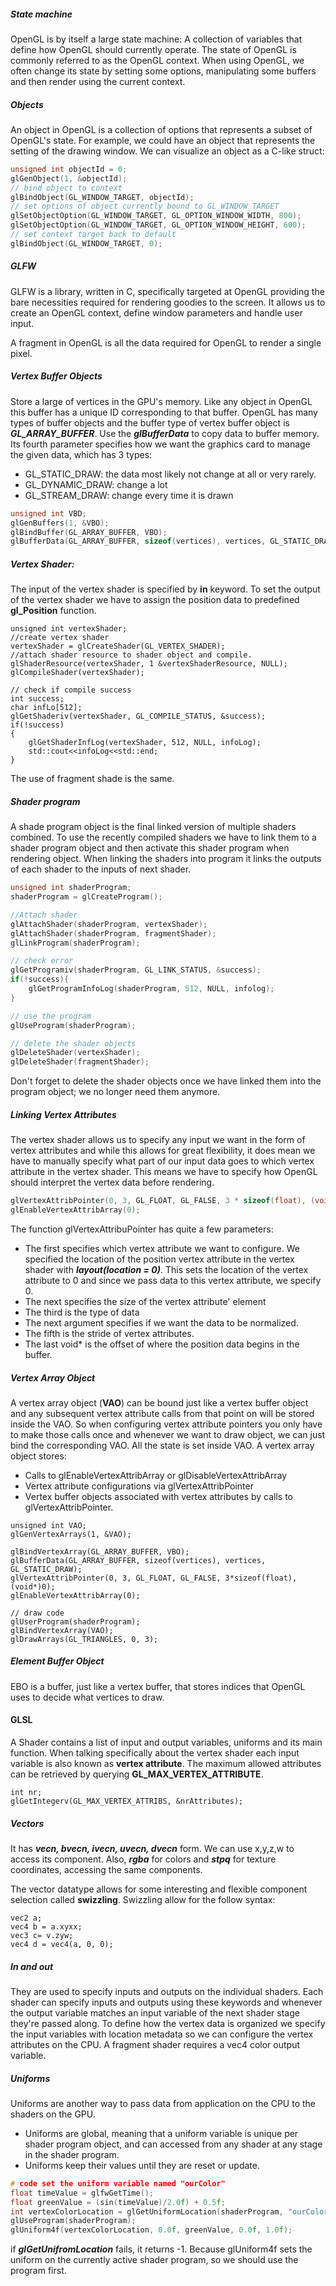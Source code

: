##### State machine

OpenGL is by itself a large state machine: A collection of variables that define how OpenGL should currently operate. The state of OpenGL is commonly referred to as the OpenGL context. When using OpenGL, we often change its state by setting some options, manipulating some buffers and then render using the current context.

##### Objects

An  object in OpenGL is a collection of options that represents a subset of OpenGL's state. For example, we could have an object that represents the setting of the drawing window. We can visualize an object as a C-like struct: 

```c
unsigned int objectId = 0;
glGenObject(1, &objectId);
// bind object to context
glBindObject(GL_WINDOW_TARGET, objectId);
// set options of object currently bound to GL_WINDOW_TARGET
glSetObjectOption(GL_WINDOW_TARGET, GL_OPTION_WINDOW_WIDTH, 800);
glSetObjectOption(GL_WINDOW_TARGET, GL_OPTION_WINDOW_HEIGHT, 600);
// set context target back to default
glBindObject(GL_WINDOW_TARGET, 0);
```

##### GLFW

GLFW is a library, written in C, specifically targeted at OpenGL providing the bare necessities required for rendering goodies to the screen. It allows us to create an OpenGL context, define window parameters and handle user input.

A fragment in OpenGL is all the data required for OpenGL to render a single pixel.

##### Vertex Buffer Objects

Store a large of vertices in the GPU's memory. Like any object in OpenGL this buffer has a unique ID corresponding to that buffer. OpenGL has many types of buffer objects and the buffer type of vertex buffer object is ***GL_ARRAY_BUFFER***. Use the ***glBufferData*** to copy data to buffer memory. Its fourth parameter specifies how we want the graphics card to manage the given data, which has 3 types:

+ GL_STATIC_DRAW: the data most likely not change at all or very rarely.
+ GL_DYNAMIC_DRAW: change a lot
+ GL_STREAM_DRAW: change every time it is drawn

```c++
unsigned int VBD;
glGenBuffers(1, &VBO);
glBindBuffer(GL_ARRAY_BUFFER, VBO);
glBufferData(GL_ARRAY_BUFFER, sizeof(vertices), vertices, GL_STATIC_DRAW)
```

##### Vertex Shader:

The input of the vertex shader is specified by **in** keyword. To set the output of the vertex shader we have to assign the position data to predefined **gl_Position** function.

```
unsigned int vertexShader;
//create vertex shader
vertexShader = glCreateShader(GL_VERTEX_SHADER);
//attach shader resource to shader object and compile.
glShaderResource(vertexShader, 1 &vertexShaderResource, NULL);
glCompileShader(vertexShader);

// check if compile success
int success;
char infLo[512];
glGetShaderiv(vertexShader, GL_COMPILE_STATUS, &success);
if(!success)
{
	glGetShaderInfLog(vertexShader, 512, NULL, infoLog);
	std::cout<<infoLog<<std::end;
}
```

The use of fragment shade is the same.

##### Shader program

A shade program object is the final linked version of multiple shaders combined. To use the recently compiled shaders we have to link them to a shader program object and then activate this shader program when rendering object. When linking the shaders into program it links the outputs of each shader to the inputs of next shader.

```c++
unsigned int shaderProgram;
shaderProgram = glCreateProgram();

//Attach shader
glAttachShader(shaderProgram, vertexShader);
glAttachShader(shaderProgram, fragmentShader);
glLinkProgram(shaderProgram);

// check error
glGetProgramiv(shaderProgram, GL_LINK_STATUS, &success);
if(!success){
    glGetProgramInfoLog(shaderProgram, 512, NULL, infolog);
}

// use the program
glUseProgram(shaderProgram);

// delete the shader objects 
glDeleteShader(vertexShader);
glDeleteShader(fragmentShader);
```

Don't forget to delete the shader objects once we have linked them into the program object; we no longer need them anymore.

##### Linking Vertex Attributes

The vertex shader allows us to specify any input we want  in the form of vertex attributes and while this allows for great flexibility, it does mean we have to manually specify what part of our input data goes to which vertex attribute in the  vertex shader. This means we have to specify how OpenGL should interpret the vertex data before rendering.

```c++
glVertexAttribPointer(0, 3, GL_FLOAT, GL_FALSE, 3 * sizeof(float), (void*)0);
glEnableVertexAttribArray(0);
```

The function glVertexAttribuPointer has quite a few parameters:

+ The first specifies which vertex attribute we want to configure. We specified the location of the position vertex attribute in the vertex shader with ***layout(location = 0)***. This sets the location of the vertex attribute to 0 and since we pass data to this vertex attribute, we specify 0.
+ The next specifies the size of the vertex attribute' element
+ The third is the type of data
+ The next argument specifies if we want the data to be normalized.
+ The fifth is the stride of vertex attributes.
+ The last void* is the offset of where the position data begins in the buffer.

##### Vertex Array Object

A vertex array object (**VAO**) can be bound just like a vertex buffer object and any subsequent vertex attribute calls from that point on will be stored inside the VAO. So when configuring vertex attribute pointers you only have to make those calls once and whenever we want to draw object, we can just bind the corresponding VAO. All the state is set inside VAO. A vertex array object stores:

+ Calls to glEnableVertexAttribArray or glDisableVertexAttribArray
+ Vertex attribute configurations via glVertexAttribPointer
+ Vertex buffer objects associated with vertex attributes by calls to glVertexAttribPointer.

```
unsigned int VAO;
glGenVertexArrays(1, &VAO);

glBindVertexArray(GL_ARRAY_BUFFER, VBO);
glBufferData(GL_ARRAY_BUFFER, sizeof(vertices), vertices, GL_STATIC_DRAW);
glVertexAttribPointer(0, 3, GL_FLOAT, GL_FALSE, 3*sizeof(float), (void*)0);
glEnableVertexAttribArray(0);

// draw code
glUserProgram(shaderProgram);
glBindVertexArray(VAO);
glDrawArrays(GL_TRIANGLES, 0, 3);
```

##### Element Buffer Object

EBO is a buffer, just like a vertex buffer, that stores indices that OpenGL uses to decide what vertices to draw.

#### GLSL

A Shader contains a list of input and output variables, uniforms and its main function. When talking specifically about the vertex shader each input variable is also known as **vertex attribute**. The maximum allowed attributes can be retrieved by querying **GL_MAX_VERTEX_ATTRIBUTE**.

```
int nr;
glGetIntegerv(GL_MAX_VERTEX_ATTRIBS, &nrAttributes);
```

##### Vectors

It has ***vecn, bvecn, ivecn, uvecn, dvecn*** form. We can use x,y,z,w to access its component. Also, ***rgba*** for colors and ***stpq*** for texture coordinates, accessing the same components.

The vector datatype allows for some interesting and flexible component selection called **swizzling**. Swizzling allow for the follow syntax:

```
vec2 a;
vec4 b = a.xyxx;
vec3 c= v.zyw;
vec4 d = vec4(a, 0, 0);
```

##### In and out

They are used to specify inputs and outputs on the individual shaders. Each shader can specify inputs and outputs using these keywords and whenever the output variable matches an input variable of the next shader stage they're passed along. To define how the vertex data is organized we specify the input variables with location metadata so we can configure the vertex attributes on the CPU. A fragment shader requires a vec4 color output variable.

##### Uniforms

Uniforms are another way to pass data from application on the CPU to the shaders on the GPU.

+ Uniforms are global, meaning that a uniform variable is unique per shader program object, and can accessed from any shader at any stage in the shader program.
+ Uniforms keep their values until they are reset or update.

```c++
# code set the uniform variable named "ourColor"
float timeValue = glfwGetTime();
float greenValue = (sin(timeValue)/2.0f) + 0.5f;
int vertexColorLocation = glGetUniformLocation(shaderProgram, "ourColor");
glUseProgram(shaderProgram);
glUniform4f(vertexColorLocation, 0.0f, greenValue, 0.0f, 1.0f);
```

if ***glGetUnifromLocation*** fails, it returns -1. Because glUniform4f sets the uniform on the currently active shader program, so we should use the program first.

